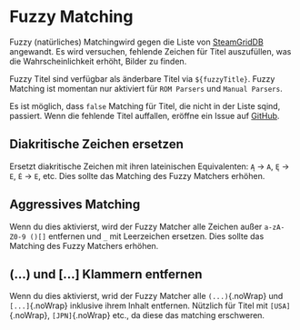 # Fuzzy Matching

Fuzzy (natürliches) Matchingwird gegen die Liste von [SteamGridDB](http://www.steamgriddb.com/) angewandt. Es wird versuchen, fehlende Zeichen für Titel auszufüllen, was die Wahrscheinlichkeit erhöht, Bilder zu finden.

Fuzzy Titel sind verfügbar als änderbare Titel via `${fuzzyTitle}`. Fuzzy Matching ist momentan nur aktiviert für `ROM Parsers` und `Manual Parsers`.

Es ist möglich, dass `false` Matching für Titel, die nicht in der Liste sqind, passiert. Wenn die fehlende Titel auffallen, eröffne ein Issue auf [GitHub](https://github.com/FrogTheFrog/steam-rom-manager/issues).

## Diakritische Zeichen ersetzen

Ersetzt diakritische Zeichen mit ihren lateinischen Equivalenten: `Ą` -> `A`, `Ę` -> `E`, `Ė` -> `E`, etc. Dies sollte das Matching des Fuzzy Matchers erhöhen.

## Aggressives Matching

Wenn du dies aktivierst, wird der Fuzzy Matcher alle Zeichen außer `a-zA-Z0-9 ()[]` entfernen und `_` mit Leerzeichen ersetzen. Dies sollte das Matching des Fuzzy Matchers erhöhen.

## (...) und [...] Klammern entfernen

Wenn du dies aktivierst, wrid der Fuzzy Matcher alle `(...)`{.noWrap} und `[...]`{.noWrap} inklusive ihrem Inhalt entfernen. Nützlich für Titel mit `[USA]`{.noWrap}, `[JPN]`{.noWrap} etc., da diese das matching erschweren.
